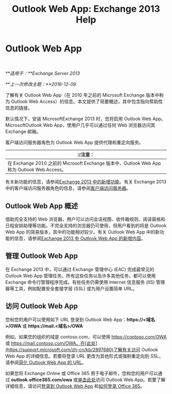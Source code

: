 ﻿---
title: 'Outlook Web App: Exchange 2013 Help'
TOCTitle: Outlook Web App
ms:assetid: 3814b665-01e8-4881-9a44-163f14789ee4
ms:mtpsurl: https://technet.microsoft.com/zh-cn/library/JJ657718(v=EXCHG.150)
ms:contentKeyID: 50490304
ms.date: 01/11/2018
mtps_version: v=EXCHG.150
ms.translationtype: HT
---

# Outlook Web App

 

_**适用于：**Exchange Server 2013_

_**上一次修改主题：**2016-12-09_

了解有关 Outlook Web App（在 2010 年之前的 Microsoft Exchange 版本中称为 Outlook Web Access）的信息。本文提供了简要概述，其中包含指向帮助性信息的链接。

默认情况下，安装 MicrosoftExchange 2013 时，您将启用 Outlook Web App。MicrosoftOutlook Web App，使用户几乎可以通过任何 Web 浏览器访问其 Exchange 邮箱。

客户端访问服务器角色为 Outlook Web App 提供代理和重定向服务。

<table>
<thead>
<tr class="header">
<th><img src="images/Bb124558.note(EXCHG.150).gif" title="注意" alt="注意" />注意：</th>
</tr>
</thead>
<tbody>
<tr class="odd">
<td>在 Exchange 2010 之前的 Microsoft Exchange 版本中，Outlook Web App 称为 Outlook Web Access。</td>
</tr>
</tbody>
</table>


有关新功能的信息，请参阅[Exchange 2013 中的新增功能](what-s-new-in-exchange-2013-exchange-2013-help.md)。有关 Exchange 2013 中的客户端访问服务器角色的信息，请参阅[客户端访问服务器](client-access-server-exchange-2013-help.md)。

## Outlook Web App 概述

借助完全支持的 Web 浏览器，用户可以访问会话视图、收件箱规则、阅读窗格和日程安排助理等功能。不完全支持的浏览器仍可使用，但用户看到的将是 Outlook Web App 的简易版本，其中的功能相对较少。有关 Outlook Web App 中的新功能的信息，请参阅[Exchange 2013 中 Outlook Web App 的新增内容](what-s-new-for-outlook-web-app-in-exchange-2013-exchange-2013-help.md)。

## 管理 Outlook Web App

在 Exchange 2013 中，可以通过 Exchange 管理中心 (EAC) 完成最常见的 Outlook Web App 管理任务。所有这些任务以及许多其他任务，都可以使用 Exchange 命令行管理程序完成。有些任务仍需使用 Internet 信息服务 (IIS) 管理器等工具，例如配置安全套接字层 (SSL) 或为用户设置简单 URL。

## 访问 Outlook Web App

您和您的用户可以使用如下 URL 登录到 Outlook Web App：**https://\<域名\>/OWA** 或 **https://mail.\<域名\>/OWA**

例如，如果您的组织的域是 contoso.com，可以使用 https://contoso.com/OWA 或 https://mail.contoso.com/OWA。在[此处](https://support.microsoft.com/zh-cn/kb/2897680)了解有关访问 Outlook Web App 的详细信息。若要将登录 URL 更改为其他形式或强制重定向到 SSL，请参阅[简化 Outlook Web App 的 URL](simplify-the-outlook-web-app-url-exchange-2013-help.md)。

如果您将 Exchange Online 或 Office 365 用于电子邮件，您和您的用户可以通过 **outlook.office365.com/owa** 或[单击此处](http://go.microsoft.com/fwlink/p/?linkid=402333)访问 Outlook Web App。若要了解详细信息，请访问[登录到 Outlook Web App](http://go.microsoft.com/fwlink/p/?linkid=511341) 和[如何登录 Office 365](http://go.microsoft.com/fwlink/p/?linkid=522691)。

